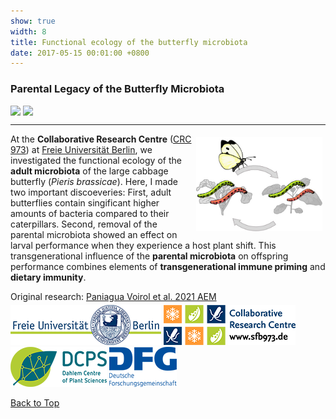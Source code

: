 ```yaml
---
show: true
width: 8
title: Functional ecology of the butterfly microbiota
date: 2017-05-15 00:01:00 +0800
---
```

<div class="p-4">
     <h3 id="Parental-Legacy">Parental Legacy of the Butterfly Microbiota</h3>
      <div style="display: flex; flex-wrap: wrap; gap: 4px;">
     <img data-src="{{ 'assets/images/photos/IMG_2685m.jpg' | relative_url }}" class="lazy rounded frame-img" src="{{ '/assets/images/empty_300x200.png' | relative_url }}">
    <img data-src="{{ 'assets/images/photos/IMG_2631_m.jpg' | relative_url }}" class="lazy rounded frame-img" src="{{ '/assets/images/empty_300x200.png' | relative_url }}">
             </div>
     <hr />
 <img src="assets/images/photos/diet_shift.jpg" 
         alt="Diet shift" 
         class="lazy rounded" 
         style="float: right; width: 40%; height: auto; margin: 5px;">   
<p>
At the <b>Collaborative Research Centre</b> (<a href="https://www.sfb973.de/" target="_blank">CRC 973</a>) at <a href="https://www.bcp.fu-berlin.de/en/biologie/arbeitsgruppen/zoologie/ag_hilker/" target="_blank">Freie Universität Berlin</a>, we investigated the functional ecology of the <b>adult microbiota</b> of the large cabbage butterfly (<i>Pieris brassicae</i>). Here, I made two important discoeveries: First, adult butterflies contain singificant higher amounts of bacteria compared to their caterpillars. Second, removal of the parental microbiota showed an effect on larval performance when they experience a host plant shift. This transgenerational influence of the <strong>parental microbiota</strong> on offspring performance combines elements of <strong>transgenerational immune priming</strong> and <strong>dietary immunity</strong>.   
</p>
      
<div style="display: flex; flex-direction: column; align-items: start; gap: 5px;">
    <span>
        Original research: 
        <a href="https://journals.asm.org/doi/10.1128/aem.00596-20">
            Paniagua Voirol et al. 2021 AEM
        </a>
    </span>
    <div style="display: flex; gap: 10px; align-items: center;">
        <span class="__dimensions_badge_embed__" 
              data-doi="10.1128/AEM.00596-20" 
              data-style="small_rectangle">
        </span>
        <div class='altmetric-embed' 
             data-badge-popover='bottom' 
             data-doi='10.1128/AEM.00596-20'>
        </div>
        <a href="https://plu.mx/plum/a/?doi=10.1128/AEM.00596-20" 
           class="plumx-plum-print-popup" 
           data-popup="bottom" 
           data-theme="liberty" 
           data-badge="false" 
           data-size="small">
        </a>
    </div>
</div>
<img src="/assets/logo/logo64_FU.png" alt="Image 3" class="rounded-sm img-fluid logo-img">
     <img src="/assets/logo/logo64_CRC973.png" alt="Image 3" class="rounded-sm img-fluid logo-img"> 
     <img src="/assets/logo/logo64_DCPS.png" alt="Image 1" class="rounded-sm img-fluid logo-img">
    <img src="/assets/logo/logo64_DFGalt.png" alt="Image 1" class="rounded-sm img-fluid logo-img">
    <p><a href="#top">Back to Top</a></p>
</div>
